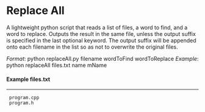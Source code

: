 # Replace All

A lightweight python script that reads a list of files, a word to find, and a word to replace.  Outputs the result in the same file, unless the output suffix is specified in the last optional keyword. The output suffix will be appended onto each filename in the list so as not to overwrite the original files.

*Format*:       python replaceAll.py filename wordToFind wordToReplace
*Example*:      python replaceAll files.txt name mName


#### Example files.txt
----------------
     program.cpp
     program.h 

